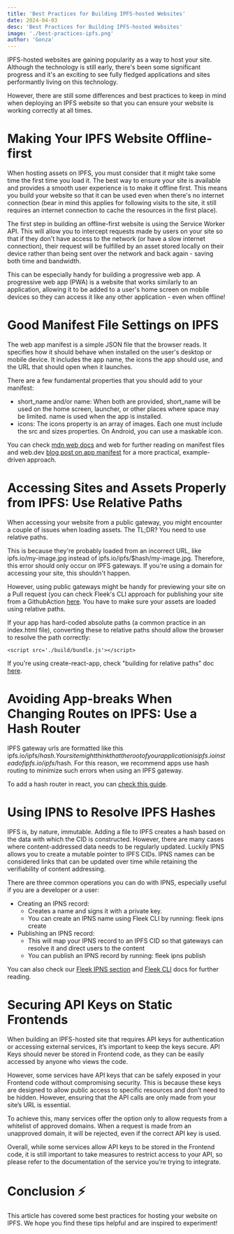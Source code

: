 ```yaml
---
title: 'Best Practices for Building IPFS-hosted Websites'
date: 2024-04-03
desc: 'Best Practices for Building IPFS-hosted Websites'
image: './best-practices-ipfs.png'
author: 'Gonza'
---
```


IPFS-hosted websites are gaining popularity as a way to host your site. Although the technology is still early, there's been some significant progress and it's an exciting to see fully fledged applications and sites performantly living on this technology.

However, there are still some differences and best practices to keep in mind when deploying an IPFS website so that you can ensure your website is working correctly at all times.

# Making Your IPFS Website Offline-first

When hosting assets on IPFS, you must consider that it might take some time the first time you load it. The best way to ensure your site is available and provides a smooth user experience is to make it offline first. This means you build your website so that it can be used even when there's no internet connection (bear in mind this applies for following visits to the site, it still requires an internet connection to cache the resources in the first place).

The first step in building an offline-first website is using the Service Worker API. This will allow you to intercept requests made by users on your site so that if they don't have access to the network (or have a slow internet connection), their request will be fulfilled by an asset stored locally on their device rather than being sent over the network and back again - saving both time and bandwidth.

This can be especially handy for building a progressive web app. A progressive web app (PWA) is a website that works similarly to an application, allowing it to be added to a user's home screen on mobile devices so they can access it like any other application - even when offline!

# Good Manifest File Settings on IPFS

The web app manifest is a simple JSON file that the browser reads. It specifies how it should behave when installed on the user's desktop or mobile device. It includes the app name, the icons the app should use, and the URL that should open when it launches.

There are a few fundamental properties that you should add to your manifest:

- short_name and/or name: When both are provided, short_name will be used on the home screen, launcher, or other places where space may be limited. name is used when the app is installed.
- icons: The icons property is an array of images. Each one must include the src and sizes properties. On Android, you can use a maskable icon.

You can check [mdn web docs](https://developer.mozilla.org/en-US/docs/Mozilla/Add-ons/WebExtensions/manifest.json) and web for further reading on manifest files and web.dev [blog post on app manifest](https://web.dev/add-manifest/) for a more practical, example-driven approach.

# Accessing Sites and Assets Properly from IPFS: Use Relative Paths

When accessing your website from a public gateway, you might encounter a couple of issues when loading assets. The TL;DR? You need to use relative paths.

This is because they're probably loaded from an incorrect URL, like ipfs.io/my-image.jpg instead of ipfs.io/ipfs/$hash/my-image.jpg. Therefore, this error should only occur on IPFS gateways. If you're using a domain for accessing your site, this shouldn't happen.

However, using public gateways might be handy for previewing your site on a Pull request (you can check Fleek's CLI approach for publishing your site from a GithubAction [here](https://docs.fleek.xyz/docs/CLI/sites#continuous-integration-ci). You have to make sure your assets are loaded using relative paths.

If your app has hard-coded absolute paths (a common practice in an index.html file), converting these to relative paths should allow the browser to resolve the path correctly:

```
<script src='./build/bundle.js'></script>
```

If you're using create-react-app, check "building for relative paths" doc [here](https://create-react-app.dev/docs/deployment/#building-for-relative-paths).

# Avoiding App-breaks When Changing Routes on IPFS: Use a Hash Router

IPFS gateway urls are formatted like this ipfs.io/ipfs/$hash. Your site might think that the root of your application is ipfs.io instead of ipfs.io/ipfs/$hash. For this reason, we recommend apps use hash routing to minimize such errors when using an IPFS gateway.

To add a hash router in react, you can [check this guide](https://reactrouter.com/web/api/HashRouter).

# Using IPNS to Resolve IPFS Hashes

IPFS is, by nature, immutable. Adding a file to IPFS creates a hash based on the data with which the CID is constructed. However, there are many cases where content-addressed data needs to be regularly updated. Luckily IPNS allows you to create a mutable pointer to IPFS CIDs. IPNS names can be considered links that can be updated over time while retaining the verifiability of content addressing.

There are three common operations you can do with IPNS, especially useful if you are a developer or a user:

- Creating an IPNS record:
  - Creates a name and signs it with a private key.
  - You can create an IPNS name using Fleek CLI by running: fleek ipns create
- Publishing an IPNS record:
  - This will map your IPNS record to an IPFS CID so that gateways can resolve it and direct users to the content
  - You can publish an IPNS record by running: fleek ipns publish <ipnsName> <ipfsCID>

You can also check our [Fleek IPNS section](https://docs.fleek.xyz/docs/CLI/ipns/) and [Fleek CLI](https://docs.fleek.xyz/docs/CLI/) docs for further reading.

# Securing API Keys on Static Frontends

When building an IPFS-hosted site that requires API keys for authentication or accessing external services, it’s important to keep the keys secure. API Keys should never be stored in Frontend code, as they can be easily accessed by anyone who views the code.

However, some services have API keys that can be safely exposed in your Frontend code without compromising security. This is because these keys are designed to allow public access to specific resources and don’t need to be hidden. However, ensuring that the API calls are only made from your site’s URL is essential.

To achieve this, many services offer the option only to allow requests from a whitelist of approved domains. When a request is made from an unapproved domain, it will be rejected, even if the correct API key is used.

Overall, while some services allow API keys to be stored in the Frontend code, it is still important to take measures to restrict access to your API, so please refer to the documentation of the service you’re trying to integrate.

# Conclusion ⚡

This article has covered some best practices for hosting your website on IPFS. We hope you find these tips helpful and are inspired to experiment!
